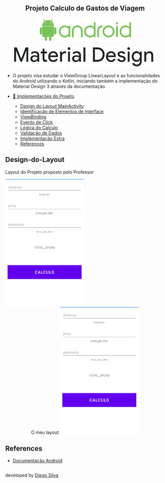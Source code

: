 <h2 align="center">Projeto Calculo de Gastos de Viagem</h2>

<p align = "center">
<img src="https://github.com/diegobsilva10/LinearLayout-DevMobileKotlin/blob/main/app/src/main/res/drawable-v24/png.png?raw=true" width="300px"/>
</p>
<p align ="center">
<img src="https://github.com/diegobsilva10/App-GastoDeViagem/blob/main/app/src/main/res/drawable-v24/material_design.png" width="450px"/>
</p>

- O projeto visa estudar o ViewGroup LinearLayout e as funcionalidades do Android utilizando
o Kotlin, iniciando também a implementação do Material Design 3 através da documentação.

- [📔 Implementações do Proejto](#-LinearLayout-DevMobileKotlin)
    - [Design do Layout MainActivity](#Design-do-Layout)
    - [Identificação de Elementos de Interface](#Indentificando-Elementos-de-Interface)
    - [ViewBinding](#ViewBinding)
    - [Evento de Click](#Evento-de-Click)
    - [Lógica do Calculo](#Lógica-do-Calculo)
    - [Validação de Dados](#Validação-de-Dados)
    - [Implementação Extra](#Implementação-Extra)
    - [References](#References)


## Design-do-Layout

Layout do Projeto proposto pelo Professor

<img src="https://github.com/diegobsilva10/App-GastoDeViagem/blob/main/app/src/main/res/drawable-v24/solucao1.png" width="250px"/>

<center> O meu layout

<img src="https://github.com/diegobsilva10/App-GastoDeViagem/blob/main/app/src/main/res/drawable-v24/solucao1.png" width="250px"/>
</center>



## References



- [Documentação Android]()

##


developed by [Diego Silva](https://www.linkedin.com/in/diego-silva-2479711a7/)

